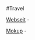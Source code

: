 #Travel

[Webseit](https://st-ton.github.io/FE_HOME/5-0709/index.html) -

[Mokup](https://st-ton.github.io/FE_HOME/5-0709/maket.webp) -
